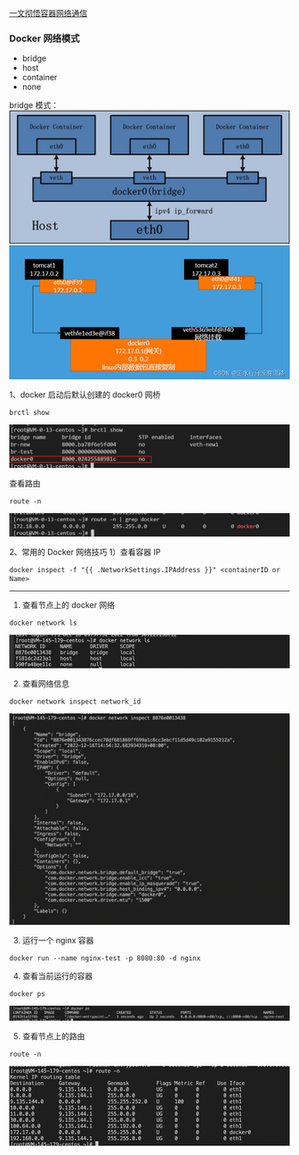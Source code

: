 [一文彻悟容器网络通信](https://mp.weixin.qq.com/s/Hr9qpkfTWP9jxYR2sNOeFA)

### Docker 网络模式
- bridge
- host
- container
- none

bridge 模式：
![img.png](img.png)
![img_3.png](img_3.png)

1、docker 启动后默认创建的 docker0 网桥
```shell
brctl show
```
![img_1.png](img_1.png)

查看路由
```shell
route -n
```
![img_2.png](img_2.png)

2、常用的 Docker 网络技巧
1）查看容器 IP
```shell
docker inspect -f "{{ .NetworkSettings.IPAddress }}" <containerID or Name>
```

---
1) 查看节点上的 docker 网络
```shell
docker network ls
```
![img_4.png](img_4.png)

2) 查看网络信息
```shell
docker network inspect network_id
```

![img_5.png](img_5.png)

3) 运行一个 nginx 容器
```shell
docker run --name nginx-test -p 8080:80 -d nginx
```

4) 查看当前运行的容器
```shell
docker ps
```
![img_6.png](img_6.png)

5) 查看节点上的路由
```shell
route -n
```
![img_7.png](img_7.png)



